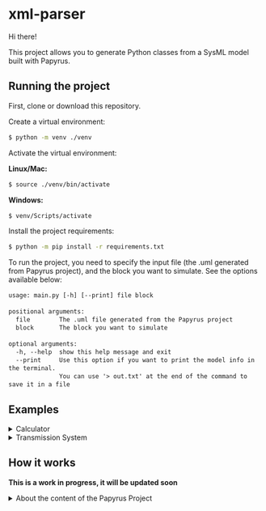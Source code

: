 # xml-parser

Hi there!

This project allows you to generate Python classes from a SysML model built with Papyrus. 

## Running the project

First, clone or download this repository.

Create a virtual environment:

```bash
$ python -m venv ./venv
```

Activate the virtual environment:

**Linux/Mac:**
```bash
$ source ./venv/bin/activate
```

**Windows:**
```bash
$ venv/Scripts/activate
```

Install the project requirements:
```bash
$ python -m pip install -r requirements.txt
```

To run the project, you need to specify the input file (the .uml generated from Papyrus project),
and the block you want to simulate. See the options available below:
```
usage: main.py [-h] [--print] file block

positional arguments:
  file        The .uml file generated from the Papyrus project
  block       The block you want to simulate

optional arguments:
  -h, --help  show this help message and exit
  --print     Use this option if you want to print the model info in the terminal.
              You can use '> out.txt' at the end of the command to save it in a file
```

## Examples

<details>
<summary> Calculator </summary>

Inside the examples' folder, you can find the *Math.uml* file, which represents the Papyrus output from a model that 
has the following block:

![](public/Math-ParametricDiagram.png)

Basically,at each iteration, the z parameter in incremented by 0.01, and there are two outputs: y (the cos of z), 
and x (the sin of z). 

If you want to print information about the model, type in the terminal:

```bash
$ python main.py ./examples/Math.uml Calculator --print
```

To transform this model into Python classes, you can type:

```bash
$ python main.py ./examples/Math.uml Calculator
```

Two files will be generated inside the output folder: the *calculator.py* contains the Calculator block seen in the image above, 
while the *main.py* has the logic to simulate it. 

It's important to note that main has two simulation parameters set, the `dT` and `n_iter`, 
which are the time between two interactions, and the number of interactions, respectively. 
You can change it accordingly to your needs.

Additionally, by default, the *main.py* generates graphs of all output ports as a function of time. 
You can also change it as you desire.

To run this example, you can type:

 ```bash
$ python ./output/main.py 
```

Two graphs will be generated, one for each output port:

x             |  y
:-------------------------:|:-------------------------:
![](public/Math-x%20output.png) | ![](public/Math-y%20output.png)

</details>

<details>
<summary> Transmission System </summary>

**More details coming shortly!**

There is also a more complete example available. 
This one is about an automatic transmission system of a car, in which the driver can choose between the four usual 
modes: Parking, Reverse, Neutral and Drive.

This model is based on the work done by Antony Stark in his personal blog. Please take a look [here](https://x-engineer.org/vehicle-acceleration-maximum-speed-modeling-simulation/) if you require additional information.


![](public/System-Parametric%20Diagram.PNG)

It receives the following inputs:

* `dT`: time between two iterations of the simulation
* `env_cr`: road load coefficient
* `env_slope`: slope angle of the road the car is in
* `env_ro`: air density
* `env_cd`: drag coefficient
* `fa`: frontal area of the car
* `pedal position`: the percentage of the pedal that is pressed (a number between 0 and 100)
* `current gear`: the gear (Parking, Reverse, Neutral and Drive) that the driver is in. 
  Note that there is an order that must be followed to change gears, e.g. the driver cannot go to Drive directly 
  from Parking, they must go to Reverse and Neutral first. This logic is inside a state machine in the model, so the mode will
  be changed only if your input is correct.
  
These inputs must be given to the simulation in the form of a file. 
You can check the *examples/inputs_transmission_system.csv* file that is available. Each line of represents an iteration, 
and an empty cell means that the input hasn't changed.

There are two outputs in this system, the vehicle speed, and the drive gear. In the drive gear, 
we can see how the automatic transmission is working. 

To generate the python files for this example, type:

```bash
$ python main.py ./examples/TransmissionSystem.uml System
```

You must change the csv input in the *output/main.py* file. After that, move the terminal to the output folder and start the simulation:

 ```bash
$ cd output
$ python main.py 
```

Below is the outputs generated from the inputs given:

vehicle speed (m/s)        |  drive gear
:-------------------------:|:-------------------------:
![](public/TransmissionSystem-vehicle%20speed.png) | ![](public/TransmissionSystem-drive%20gear.png)
</details>


## How it works 

**This is a work in progress, it will be updated soon**
<details>
<summary> About the content of the Papyrus Project </summary>

If we look at the *.uml* file generated from Papyrus, we will see that it looks like the snippet below.

```xml
<ownedAttribute xmi:type="uml:Port" xmi:id="_WKF1QOESEeyXPMXG3lFeMw" name="env_cr" aggregation="composite">
    <type xmi:type="uml:PrimitiveType" href="pathmap://UML_LIBRARIES/UMLPrimitiveTypes.library.uml#Real"/>
</ownedAttribute>
```

Basically, there are different tag types. Some examples are ownedAttribute, type, defaultValue and ownedRule. 
The current supported types can be seen [here](https://github.com/anapschuch/xml-parser/blob/main/source/xml_types/xml_tag.py#L4).

If we take a look at the .uml file, we will see that the project structure is built with UML types, while the SysML ones come at the end, and refer to some UML type. 
For example, for the port in the snippet above, we can see that it is the base port of a FlowPort:

```xml
<DeprecatedElements:FlowPort xmi:id="_WKHqcOESEeyXPMXG3lFeMw" base_Port="_WKF1QOESEeyXPMXG3lFeMw" direction="in"/>
```

This will be important when associating elements in the parser.

In addition to this, the tags also have different attributes, like xmi:type, xmi:id, name and base_Port. 
The current supported attributes can be seen [here](https://github.com/anapschuch/xml-parser/blob/main/source/xml_types/xml_tag_attribute.py#L4).
Furthermore, there are different *xmi_type* values, which the supported ones can be seen [here](https://github.com/anapschuch/xml-parser/blob/main/source/xml_types/xmi_type.py#L4).

In case you run the project and face an error about a not found type, you can add it in these files. 
Note that we chose to restrict the allowed types because they must be associated with some logic later. 
Having a type in these files doesn't mean the parser understands what it means and how it interacts with the other elements in the model. 
This will be covered in the next session.
</details>
